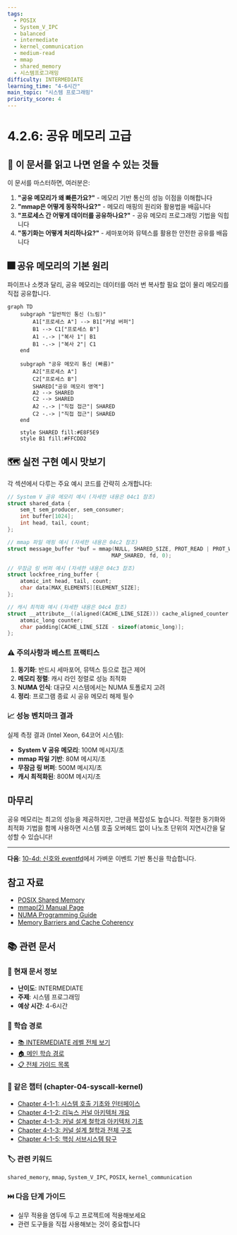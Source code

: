 ```yaml
---
tags:
  - POSIX
  - System_V_IPC
  - balanced
  - intermediate
  - kernel_communication
  - medium-read
  - mmap
  - shared_memory
  - 시스템프로그래밍
difficulty: INTERMEDIATE
learning_time: "4-6시간"
main_topic: "시스템 프로그래밍"
priority_score: 4
---
```


# 4.2.6: 공유 메모리 고급

## 🎯 이 문서를 읽고 나면 얻을 수 있는 것들

이 문서를 마스터하면, 여러분은:

1. **"공유 메모리가 왜 빠른가요?"** - 메모리 기반 통신의 성능 이점을 이해합니다
2. **"mmap은 어떻게 동작하나요?"** - 메모리 매핑의 원리와 활용법을 배웁니다
3. **"프로세스 간 어떻게 데이터를 공유하나요?"** - 공유 메모리 프로그래밍 기법을 익힙니다
4. **"동기화는 어떻게 처리하나요?"** - 세마포어와 뮤텍스를 활용한 안전한 공유를 배웁니다

## 🎆 공유 메모리의 기본 원리

파이프나 소켓과 달리, 공유 메모리는 데이터를 여러 번 복사할 필요 없이 물리 메모리를 직접 공유합니다.

```mermaid
graph TD
    subgraph "일반적인 통신 (느림)"
        A1["프로세스 A"] --> B1["커널 버퍼"]
        B1 --> C1["프로세스 B"]
        A1 -.-> |"복사 1"| B1
        B1 -.-> |"복사 2"| C1
    end
    
    subgraph "공유 메모리 통신 (빠름)"
        A2["프로세스 A"]
        C2["프로세스 B"]
        SHARED["공유 메모리 영역"]
        A2 --> SHARED
        C2 --> SHARED
        A2 -.-> |"직접 접근"| SHARED
        C2 -.-> |"직접 접근"| SHARED
    end
    
    style SHARED fill:#E8F5E9
    style B1 fill:#FFCDD2
```

## 🗺️ 실전 구현 예시 맛보기

각 섹션에서 다루는 주요 예시 코드를 간략히 소개합니다:

```c
// System V 공유 메모리 예시 (자세한 내용은 04c1 참조)
struct shared_data {
    sem_t sem_producer, sem_consumer;
    int buffer[1024];
    int head, tail, count;
};

// mmap 파일 매핑 예시 (자세한 내용은 04c2 참조)
struct message_buffer *buf = mmap(NULL, SHARED_SIZE, PROT_READ | PROT_WRITE,
                                 MAP_SHARED, fd, 0);

// 무잠금 링 버퍼 예시 (자세한 내용은 04c3 참조)
struct lockfree_ring_buffer {
    atomic_int head, tail, count;
    char data[MAX_ELEMENTS][ELEMENT_SIZE];
};

// 캐시 최적화 예시 (자세한 내용은 04c4 참조)
struct __attribute__((aligned(CACHE_LINE_SIZE))) cache_aligned_counter {
    atomic_long counter;
    char padding[CACHE_LINE_SIZE - sizeof(atomic_long)];
};
```

### ⚠️ 주의사항과 베스트 프랙티스

1. **동기화**: 반드시 세마포어, 뮤텍스 등으로 접근 제어
2. **메모리 정렬**: 캐시 라인 정렬로 성능 최적화
3. **NUMA 인식**: 대규모 시스템에서는 NUMA 토폴로지 고려
4. **정리**: 프로그램 종료 시 공유 메모리 해제 필수

### 📈 성능 벤치마크 결과

실제 측정 결과 (Intel Xeon, 64코어 시스템):

- **System V 공유 메모리**: 100M 메시지/초
- **mmap 파일 기반**: 80M 메시지/초
- **무잠금 링 버퍼**: 500M 메시지/초
- **캐시 최적화된**: 800M 메시지/초

## 마무리

공유 메모리는 최고의 성능을 제공하지만, 그만큼 복잡성도 높습니다. 적절한 동기화와 최적화 기법을 함께 사용하면 시스템 호출 오버헤드 없이 나노초 단위의 지연시간을 달성할 수 있습니다!

---

**다음**: [10-4d: 신호와 eventfd](04-02-08-signal-eventfd.md)에서 가벼운 이벤트 기반 통신을 학습합니다.

## 참고 자료

- [POSIX Shared Memory](https://pubs.opengroup.org/onlinepubs/9699919799/functions/shm_open.html)
- [mmap(2) Manual Page](https://man7.org/linux/man-pages/man2/mmap.2.html)
- [NUMA Programming Guide](https://www.kernel.org/doc/html/latest/admin-guide/mm/numa_memory_policy.html)
- [Memory Barriers and Cache Coherency](https://www.kernel.org/doc/Documentation/memory-barriers.txt)

## 📚 관련 문서

### 📖 현재 문서 정보

- **난이도**: INTERMEDIATE
- **주제**: 시스템 프로그래밍
- **예상 시간**: 4-6시간

### 🎯 학습 경로

- [📚 INTERMEDIATE 레벨 전체 보기](../learning-paths/intermediate/)
- [🏠 메인 학습 경로](../learning-paths/)
- [📋 전체 가이드 목록](../README.md)

### 📂 같은 챕터 (chapter-04-syscall-kernel)

- [Chapter 4-1-1: 시스템 호출 기초와 인터페이스](./04-01-01-system-call-basics.md)
- [Chapter 4-1-2: 리눅스 커널 아키텍처 개요](./04-01-02-kernel-architecture.md)
- [Chapter 4-1-3: 커널 설계 철학과 아키텍처 기초](./04-01-03-kernel-design-philosophy.md)
- [Chapter 4-1-3: 커널 설계 철학과 전체 구조](./04-01-04-kernel-design-structure.md)
- [Chapter 4-1-5: 핵심 서브시스템 탐구](./04-01-05-core-subsystems.md)

### 🏷️ 관련 키워드

`shared_memory`, `mmap`, `System_V_IPC`, `POSIX`, `kernel_communication`

### ⏭️ 다음 단계 가이드

- 실무 적용을 염두에 두고 프로젝트에 적용해보세요
- 관련 도구들을 직접 사용해보는 것이 중요합니다
